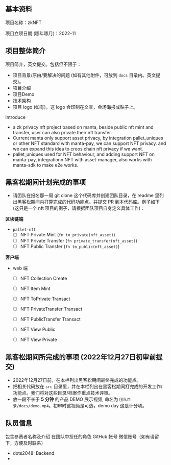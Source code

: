 ## 基本资料

项目名称：zkNFT

项目立项日期 (哪年哪月)：2022-11

## 项目整体简介

项目简介，英文提交。包括但不限于：

- 项目背景/原由/要解决的问题 (如有其他附件，可放到 `docs` 目录内。英文提交)。
- 项目介绍
- 项目Demo
- 技术架构
- 项目 logo (如有)，这 logo 会印制在文宣，会场海报或贴子上。

Introduce

- a zk privacy nft project based on manta, beside public nft mint and transfer, user can also private their nft transfer. 
- Current manta only support asset privacy, by integration pallet_uniques or other NFT standard with manta-pay, we can support NFT privacy. and we can expand this idea to croos chain nft privacy if we want. 
- pallet_uniques used for NFT behaviour, and adding support NFT on manta-pay, integrationn NFT with asset-manager, also works with manta-sdk to make e2e works.

## 黑客松期间计划完成的事项

- 请团队在报名那一周 git clone 这个代码库并创建团队目录，在 readme 里列出黑客松期间内打算完成的代码功能点。并提交 PR 到本代码库。例子如下 (这只是一个 nft 项目的例子，请根据团队项目自身定义具体工作)：

**区块链端**

- `pallet-nft`
  - [ ] NFT Private Mint (`fn to_private(nft_asset)`)
  - [ ] NFT Private Transfer (`fn private_transfer(nft_asset)`)
  - [ ] NFT Public Transfer (`fn to_public(nft_asset)`)

**客户端**

- web 端
  - [ ] NFT Collection Create
  - [ ] NFT Item Mint
  - [ ] NFT ToPrivate Transact
  - [ ] NFT PrivateTransfer Transact
  - [ ] NFT PublicTransfer Transact
  - [ ] NFT View Public
  - [ ] NFT View Private  


## 黑客松期间所完成的事项 (2022年12月27日初审前提交)

- 2022年12月27日前，在本栏列出黑客松期间最终完成的功能点。
- 把相关代码放在 `src` 目录里，并在本栏列出在黑客松期间打完成的开发工作/功能点。我们将对这些目录/档案作重点技术评审。
- 放一段不长于 **5 分钟** 的产品 DEMO 展示视频, 命名为 `团队目录/docs/demo.mp4`。初审时这视频是可选，demo day 这是计分项。

## 队员信息

包含参赛者名称及介绍
在团队中担任的角色
GitHub 帐号
微信账号（如有请留下，方便及时联系）

- dots2048: Backend
- 